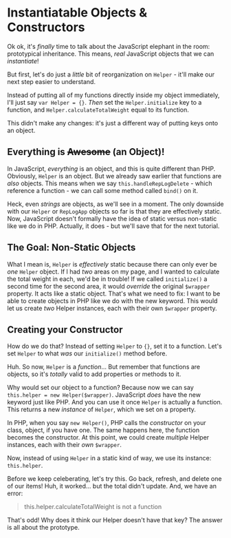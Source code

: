 # Instantiatable Objects & Constructors

Ok ok, it's *finally* time to talk about the JavaScript elephant in the room:
prototypical inheritance. This means, *real* JavaScript objects that we can
*instantiate*!

But first, let's do just a *little* bit of reorganization on `Helper` - it'll make
our next step easier to understand.

Instead of putting all of my functions directly inside my object immediately, I'll
just say `var Helper = {}`. *Then* set the `Helper.initialize` key to a function,
and `Helper.calculateTotalWeight` equal to its function.

This didn't make any changes: it's just a different way of putting keys onto an object.

## Everything is ~~Awesome~~ (an Object)!

In JavaScript, *everything* is an object, and this is quite different than PHP.
Obviously, `Helper` is an object. But we already saw earlier that functions are
*also* objects. This means when we say `this.handleRepLogDelete` - which reference
a function - we can call some method called `bind()` on it.

Heck, even *strings* are objects, as we'll see in a moment. The only downside with
our `Helper` or `RepLogApp` objects so far is that they are effectively static.
Now, JavaScript doesn't formally have the idea of static versus non-static like
we do in PHP. Actually, it does - but we'll save that for the next tutorial.

## The Goal: Non-Static Objects

What I mean is, `Helper` is *effectively* static because there can only ever be
*one* `Helper` object. If I had *two* areas on my page, and I wanted to calculate
the total weight in each, we'd be in trouble! If we called `initialize()` a second
time for the second area, it would *override* the original `$wrapper` property.
It acts like a static object. That's what we need to fix: I want to be able to create
objects in PHP like we do with the new keyword. This would let us create *two*
Helper instances, each with their own `$wrapper` property.

## Creating your Constructor

How do we do that? Instead of setting `Helper` to `{}`, set it to a function. Let's
set `Helper` to what *was* our `initialize()` method before.

Huh. So now, `Helper` is a *function*... But remember that functions are objects,
so it's *totally* valid to add properties or methods to it.

Why would set our object to a function? Because now we can say
`this.helper = new Helper($wrapper)`. JavaScript *does* have the new keyword just
like PHP. And you can use it once `Helper` is actually a function. This returns
a new *instance* of `Helper`, which we set on a property.

In PHP, when you say `new Helper()`, PHP calls the *constructor* on your class,
object, if you have one. The same happens here, the function becomes the constructor.
At this point, we could create *multiple* Helper instances, each with their *own*
`$wrapper`.

Now, instead of using `Helper` in a static kind of way, we use its instance:
`this.helper`.

Before we keep celeberating, let's try this. Go back, refresh, and delete one of
our items! Huh, it worked... but the total didn't update. And, we have an error:

> this.helper.calculateTotalWeight is not a function

That's odd! Why does it think our Helper doesn't have that key? The answer is all
about the prototype.

